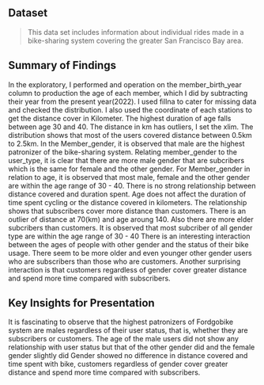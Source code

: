 ## Dataset

>This data set includes information about individual rides made in a bike-sharing system covering the greater San Francisco Bay area.

## Summary of Findings

 In the exploratory, I performed and operation on the member_birth_year column to production the age of each member, which I did by subtracting their year from the present year(2022). I used fillna to cater for missing data and checked the distribution.
I also used the coordinate of each stations to get the distance cover in Kilometer.
The highest duration of age falls between age 30 and 40. The distance in km has outliers, I set the xlim. The distribution shows that most of the users covered distance between 0.5km to 2.5km.
 In the Member_gender, it is observed that male are the highest patronizer of the bike-sharing system. Relating member_gender to the user_type, it is clear that there are more male gender that are subcribers which is the same for female and the other gender.
For Member_gender in relation to age, it is observed that most male, female and the other gender are within the age range of 30 - 40.
There is no strong relationship between distance covered and duration spent.
Age does not affect the duration of time spent cycling or the distance covered in kilometers.
The relationship shows that subscribers cover more distance than customers. There is an outlier of distance at 70(km) and age aroung 140. Also there are more elder subcribers than customers.
It is observed that most subcriber of all gender type are within the age range of 30 - 40
There is an interesting interaction between the ages of people with other gender and the status of their bike usage. There seem to be more older and even younger other gender users who are subscribers than those who are customers. Another surprising interaction is that customers regardless of gender cover greater distance and spend more time compared with subscribers.
## Key Insights for Presentation

 It is fascinating to observe that the highest patronizers of Fordgobike system are males regardless of their user status, that is, whether they are subscribers or customers.
The age of the male users did not show any relationship with user status but that of the other gender did and the female gender slightly did
Gender showed no difference in distance covered and time spent with bike, customers regardless of gender cover greater distance and spend more time compared with subscribers.
